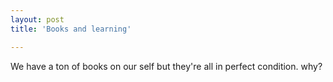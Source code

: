 ```yaml
---
layout: post
title: 'Books and learning'

---
```


We have a ton of books on our self but they're all in perfect condition.
why?
